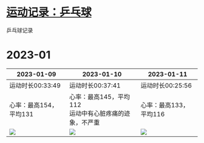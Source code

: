 # [运动记录：乒乓球](https://github.com/noteMay/blog/issues/15)

乒乓球记录

# 2023-01

|2023-01-09|2023-01-10|2023-01-11|
|---|---|---|
|运动时长00:33:49|运动时长00:37:41|运动时长00:25:56|
|心率：最高154，平均131|心率：最高145，平均112<br/>运动中有心脏疼痛的迹象，不严重|心率：最高133，平均116|
|![](https://9852.ru/images/2023/01/10/20230111015803.jpg)|![](https://9852.ru/images/2023/01/10/20230111015757.jpg)|![](https://9852.ru/images/2023/01/12/20230112150433.jpg)|